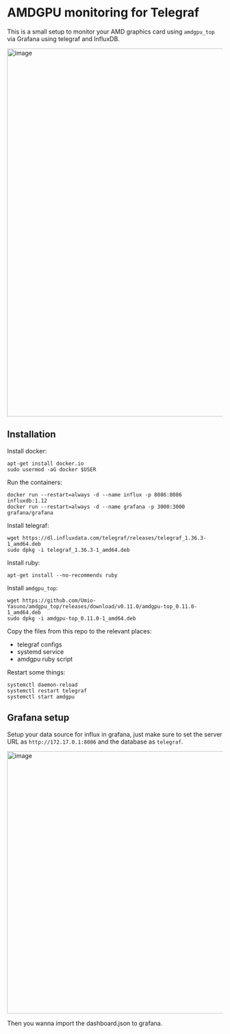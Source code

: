 # AMDGPU monitoring for Telegraf

This is a small setup to monitor your AMD graphics card using `amdgpu_top` via Grafana using telegraf and InfluxDB.

<img width="1595" height="860" alt="image" src="https://github.com/user-attachments/assets/d0c0ef3f-52ca-47cd-8b57-c9fb70f472b4" />


## Installation

Install docker:

```
apt-get install docker.io
sudo usermod -aG docker $USER
```

Run the containers:

```
docker run --restart=always -d --name influx -p 8086:8086 influxdb:1.12
docker run --restart=always -d --name grafana -p 3000:3000 grafana/grafana
```

Install telegraf:

```
wget https://dl.influxdata.com/telegraf/releases/telegraf_1.36.3-1_amd64.deb
sudo dpkg -i telegraf_1.36.3-1_amd64.deb
```

Install ruby:

```
apt-get install --no-recommends ruby
```

Install `amdgpu_top`:

```
wget https://github.com/Umio-Yasuno/amdgpu_top/releases/download/v0.11.0/amdgpu-top_0.11.0-1_amd64.deb
sudo dpkg -i amdgpu-top_0.11.0-1_amd64.deb
```

Copy the files from this repo to the relevant places:
- telegraf configs
- systemd service
- amdgpu ruby script

Restart some things:

```
systemctl daemon-reload
systemctl restart telegraf
systemctl start amdgpu
```

## Grafana setup

Setup your data source for influx in grafana, just make sure to set the server URL as `http://172.17.0.1:8086` and the database as `telegraf`.

<img width="686" height="613" alt="image" src="https://github.com/user-attachments/assets/070fa106-bb08-42a1-b8f6-8168089bb2fd" />


Then you wanna import the dashboard.json to grafana.

